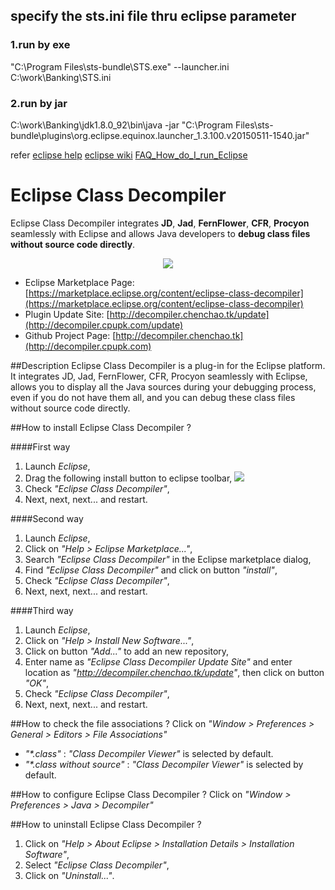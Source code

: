## specify the sts.ini file thru eclipse parameter
### 1.run by exe
"C:\Program Files\sts-bundle\STS.exe" --launcher.ini C:\work\Banking\STS.ini
### 2.run by jar
C:\work\Banking\jdk1.8.0_92\bin\java -jar "C:\Program Files\sts-bundle\plugins\org.eclipse.equinox.launcher_1.3.100.v20150511-1540.jar"

refer [eclipse help](http://help.eclipse.org/kepler/index.jsp?topic=%252Forg.eclipse.platform.doc.isv%252Freference%252Fmisc%252Fruntime-options.html) [eclipse wiki](https://wiki.eclipse.org/Eclipse.ini) [FAQ_How_do_I_run_Eclipse](https://wiki.eclipse.org/FAQ_How_do_I_run_Eclipse%3F)


# Eclipse Class Decompiler
Eclipse Class Decompiler integrates **JD**, **Jad**, **FernFlower**, **CFR**, **Procyon** seamlessly with Eclipse and allows Java developers to **debug class files without source code directly**.

<p align="center"><img src="http://images.blogjava.net/blogjava_net/cnfree/17092/o_debugclass.png"></p>

- Eclipse Marketplace Page: [https://marketplace.eclipse.org/content/eclipse-class-decompiler](https://marketplace.eclipse.org/content/eclipse-class-decompiler)
- Plugin Update Site: [http://decompiler.chenchao.tk/update](http://decompiler.cpupk.com/update)
- Github Project Page: [http://decompiler.chenchao.tk](http://decompiler.cpupk.com)

##Description
Eclipse Class Decompiler is a plug-in for the Eclipse platform. It integrates JD, Jad, FernFlower, CFR, Procyon seamlessly with Eclipse, 
allows you to display all the Java sources during your debugging process, even if you do not have them all, 
and you can debug these class files without source code directly.

##How to install Eclipse Class Decompiler ?

####First way
  1. Launch _Eclipse_,
  2. Drag the following install button to eclipse toolbar, [<img src="https://marketplace.eclipse.org/sites/all/themes/solstice/public/images/marketplace/btn-install.png">](http://marketplace.eclipse.org/marketplace-client-intro?mpc_install=472922)
  3. Check _"Eclipse Class Decompiler"_,
  4. Next, next, next... and restart.
  

####Second way
  1. Launch _Eclipse_,
  2. Click on _"Help > Eclipse Marketplace..."_,
  3. Search _"Eclipse Class Decompiler"_ in the Eclipse marketplace dialog,
  4. Find _"Eclipse Class Decompiler"_ and click on button _"install"_,
  5. Check _"Eclipse Class Decompiler"_,
  6. Next, next, next... and restart.
  
####Third way
  1. Launch _Eclipse_,
  2. Click on _"Help > Install New Software..."_,
  3. Click on button _"Add..."_ to add an new repository,
  4. Enter name as _"Eclipse Class Decompiler Update Site"_ and enter location as _"http://decompiler.chenchao.tk/update"_, then click on button _"OK"_,
  5. Check _"Eclipse Class Decompiler"_,
  6. Next, next, next... and restart.
  
##How to check the file associations ?
Click on _"Window > Preferences > General > Editors > File Associations"_
- _"*.class"_ : _"Class Decompiler Viewer"_ is selected by default.
- _"*.class without source"_ : _"Class Decompiler Viewer"_ is selected by default.

##How to configure Eclipse Class Decompiler ?
Click on _"Window > Preferences > Java > Decompiler"_

##How to uninstall Eclipse Class Decompiler ?
1. Click on _"Help > About Eclipse > Installation Details > Installation Software"_,
2. Select _"Eclipse Class Decompiler"_,
3. Click on _"Uninstall..."_.
